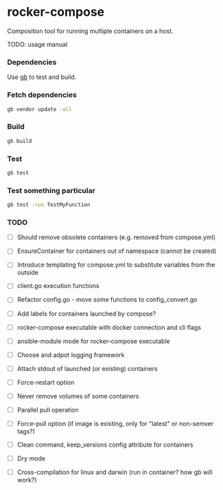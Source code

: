 # rocker-compose

Composition tool for running multiple containers on a host.

TODO: usage manual

### Dependencies

Use [gb](http://getgb.io/) to test and build.

### Fetch dependencies

```bash
gb vendor update -all
```

### Build

```bash
gb build
```

### Test 

```bash
gb test
```

### Test something particular

```bash
gb test -run TestMyFunction
```

### TODO

* [ ] Should remove obsolete containers (e.g. removed from compose.yml)
* [ ] EnsureContainer for containers out of namespace (cannot be created)
* [ ] Introduce templating for compose.yml to substitute variables from the outside
* [ ] client.go execution functions
* [ ] Refactor config.go - move some functions to config_convert.go
* [ ] Add labels for containers launched by compose?
* [ ] rocker-compose executable with docker connection and cli flags
* [ ] ansible-module mode for rocker-compose executable
* [ ] Choose and adpot logging framework
* [ ] Attach stdout of launched (or existing) containers
* [ ] Force-restart option
* [ ] Never remove volumes of some containers
* [ ] Parallel pull operation
* [ ] Force-pull option (if image is existing, only for "latest" or non-semver tags?)
* [ ] Clean command, keep_versions config attribute for containers
* [ ] Dry mode
* [ ] Cross-compilation for linux and darwin (run in container? how gb will work?)

